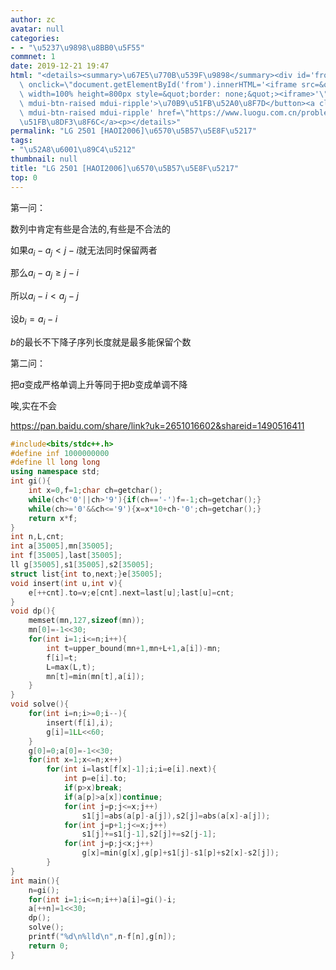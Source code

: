 ```yaml
---
author: zc
avatar: null
categories:
- - "\u5237\u9898\u8BB0\u5F55"
commnet: 1
date: 2019-12-21 19:47
html: "<details><summary>\u67E5\u770B\u539F\u9898</summary><div id='from'></div><p><button\
  \ onclick=\"document.getElementById('from').innerHTML='<iframe src=&quot;https://www.luogu.com.cn/problem/P2501&quot;\
  \ width=100% height=800px style=&quot;border: none;&quot;><iframe>'\" class='mdui-btn\
  \ mdui-btn-raised mdui-ripple'>\u70B9\u51FB\u52A0\u8F7D</button><a class='mdui-btn\
  \ mdui-btn-raised mdui-ripple' href=\"https://www.luogu.com.cn/problem/P2501\" target='_blank'>\u70B9\
  \u51FB\u8DF3\u8F6C</a><p></details>"
permalink: "LG 2501 [HAOI2006]\u6570\u5B57\u5E8F\u5217"
tags:
- "\u52A8\u6001\u89C4\u5212"
thumbnail: null
title: "LG 2501 [HAOI2006]\u6570\u5B57\u5E8F\u5217"
top: 0
---
```

第一问：

数列中肯定有些是合法的,有些是不合法的

如果$a_i-a_j < j-i$就无法同时保留两者

那么$a_i-a_j \ge j-i$

所以$a_i-i < a_j-j$

设$b_i = a_i -i$

$b$的最长不下降子序列长度就是最多能保留个数

第二问：

把$a$变成严格单调上升等同于把$b$变成单调不降

唉,实在不会

https://pan.baidu.com/share/link?uk=2651016602&shareid=1490516411
```cpp
#include<bits/stdc++.h>
#define inf 1000000000
#define ll long long
using namespace std;
int gi(){
	int x=0,f=1;char ch=getchar();
	while(ch<'0'||ch>'9'){if(ch=='-')f=-1;ch=getchar();}
	while(ch>='0'&&ch<='9'){x=x*10+ch-'0';ch=getchar();}
	return x*f;
}
int n,L,cnt;
int a[35005],mn[35005];
int f[35005],last[35005];
ll g[35005],s1[35005],s2[35005];
struct list{int to,next;}e[35005];
void insert(int u,int v){
	e[++cnt].to=v;e[cnt].next=last[u];last[u]=cnt;
}
void dp(){
	memset(mn,127,sizeof(mn));
	mn[0]=-1<<30;
	for(int i=1;i<=n;i++){
		int t=upper_bound(mn+1,mn+L+1,a[i])-mn;
		f[i]=t;
		L=max(L,t);
		mn[t]=min(mn[t],a[i]);
	}
}
void solve(){
	for(int i=n;i>=0;i--){
		insert(f[i],i);
		g[i]=1LL<<60;
	}
	g[0]=0;a[0]=-1<<30;
	for(int x=1;x<=n;x++)
		for(int i=last[f[x]-1];i;i=e[i].next){
			int p=e[i].to;
			if(p>x)break;
			if(a[p]>a[x])continue;
			for(int j=p;j<=x;j++)
				s1[j]=abs(a[p]-a[j]),s2[j]=abs(a[x]-a[j]);
			for(int j=p+1;j<=x;j++)
				s1[j]+=s1[j-1],s2[j]+=s2[j-1];
			for(int j=p;j<x;j++)
				g[x]=min(g[x],g[p]+s1[j]-s1[p]+s2[x]-s2[j]);
		}
}
int main(){
	n=gi();
	for(int i=1;i<=n;i++)a[i]=gi()-i;
	a[++n]=1<<30;
	dp();
	solve();
	printf("%d\n%lld\n",n-f[n],g[n]);
	return 0;
}
```
